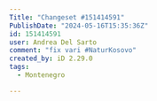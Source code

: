 ```yaml
---
Title: "Changeset #151414591"
PublishDate: "2024-05-16T15:35:36Z"
id: 151414591
user: Andrea Del Sarto
comment: "fix vari #NaturKosovo"
created_by: iD 2.29.0
tags:
  - Montenegro

---
```


